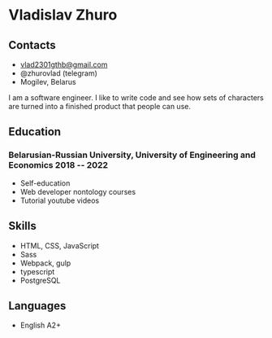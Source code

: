 # Vladislav Zhuro


## Contacts
- <vlad2301gthb@gmail.com>
- @zhurovlad (telegram)
- Mogilev, Belarus


I am a software engineer. I like to write code and see how sets of characters are turned into a finished product that people can use.


## Education

### <span>Belarusian-Russian University, University of Engineering and Economics</span> <span>2018 -- 2022</span>

- Self-education
- Web developer nontology courses
- Tutorial youtube videos
## Skills

 - HTML, CSS, JavaScript
 - Sass
 - Webpack, gulp
 - typescript
 - PostgreSQL

## Languages

 - English A2+